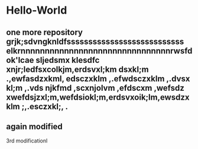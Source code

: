 # Hello-World
one more repository
grjk;sdvngknldfsssssssssssssssssssssssssss
elkrnnnnnnnnnnnnnnnnnnnnnnnnnnnnnnnrwsfdok'lcae
sljedsmx klesdfc
xnjr;ledfsxcolkjm,erdsvxl;km dsxkl;m .,ewfasdzxkml, edsczxklm ,.efwdsczxklm ,.dvsx kl;m ,.vds
njkfmd ,scxnjolvm ,efdscxm ,wefsdz
xwefdsjzxl;m,wefdsiokl;m,erdsvxoik;lm,ewsdzxklm ;,.esczxkl;, .
-----------------------------------------------------------------------------------------
again modified
--------------------------------------------------------------------------------------
3rd modificationl
